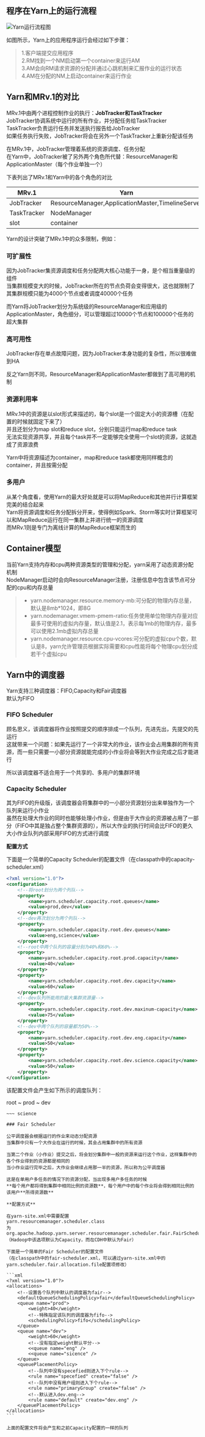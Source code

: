 ## 程序在Yarn上的运行流程

![Yarn运行流程图](/images/hadoop-yarn.png)

如图所示，Yarn上的应用程序运行会经过如下步骤：

> 1.客户端提交应用程序   
> 2.RM找到一个NM启动第一个container来运行AM   
> 3.AM会向RM请求资源的分配并通过心跳机制来汇报作业的运行状态   
> 4.AM在分配的NM上启动container来运行作业

## Yarn和MRv.1的对比

MRv.1中由两个进程控制作业的执行：**JobTracker和TaskTracker**   
JobTracker协调系统中运行的所有作业，并分配任务给TaskTracker   
TaskTracker负责运行任务并发送执行报告给JobTracker   
如果任务执行失败，JobTracker将会在另外一个TaskTracker上重新分配该任务

在MRv.1中，JobTracker管理着系统的资源调度、任务分配   
在Yarn中，JobTracker被了另外两个角色所代替：ResourceManager和ApplicationMaster（每个作业单独一个）

下表列出了MRv.1和Yarn中的各个角色的对比

|MRv.1|Yarn|
|---|---|
|JobTracker|ResourceManager,ApplicationMaster,TimelineServer|
|TaskTracker|NodeManager|
|slot|container|

Yarn的设计突破了MRv.1中的众多限制，例如：

### 可扩展性

因为JobTracker集资源调度和任务分配两大核心功能于一身，是个相当重量级的组件   
当集群规模变大的时候，JobTracker所在的节点负荷会变得很大，这也就限制了其集群规模只能为4000个节点或者调度40000个任务

而Yarn将JobTracker划分为系统级的ResourceManager和应用级的ApplicationMaster，角色细分，可以管理超过10000个节点和100000个任务的超大集群   

### 高可用性

JobTracker存在单点故障问题，因为JobTracker本身功能的复杂性，所以很难做到HA

反之Yarn则不同，ResourceManager和ApplicationMaster都做到了高可用的机制   

### 资源利用率

MRv.1中的资源是以slot形式来描述的，每个slot是一个固定大小的资源槽（在配置的时候就固定下来了）   
并且还划分为map slot和reduce slot，分别只能运行map和reduce task   
无法实现资源共享，并且每个task并不一定能够完全使用一个slot的资源，这就造成了资源浪费

Yarn中将资源描述为container，map和reduce task都使用同样概念的container，并且按需分配

### 多用户

从某个角度看，使用Yarn的最大好处就是可以将MapReduce和其他并行计算框架完美的结合起来   
Yarn将资源调度和任务分配拆分开来，使得例如Spark、Storm等实时计算框架可以和MapReduce运行在同一集群上并进行统一的资源调度   
而MRv.1则是专门为离线计算的MapReduce框架而生的

## Container模型

当前Yarn支持内存和cpu两种资源类型的管理和分配，yarn采用了动态资源分配机制   
NodeManager启动时会向ResourceManager注册，注册信息中包含该节点可分配的cpu和内存总量

> * yarn.nodemanager.resource.memory-mb:可分配的物理内存总量，默认是8mb*1024，即8G   
> * yarn.nodemanager.vmem-pmem-ratio:任务使用单位物理内存量对应最多可使用的虚拟内存量，默认值是2.1，表示每1mb的物理内存，最多可以使用2.1mb虚拟内存总量   
> * yarn.nodemanager.resource.cpu-vcores:可分配的虚拟cpu个数，默认是8，yarn允许管理员根据实际需要和cpu性能将每个物理cpu划分成若干个虚拟cpu

## Yarn中的调度器

Yarn支持三种调度器：FIFO,Capacity和Fair调度器   
默认为FIFO

### FIFO Scheduler

顾名思义，该调度器将作业按照提交的顺序排成一个队列，先进先出，先提交的先运行   
这就带来一个问题：如果先运行了一个非常大的作业，该作业会占用集群的所有资源，而一些只需要一小部分资源就能完成的小作业将会等到大作业完成之后才能进行

所以该调度器不适合用于一个共享的、多用户的集群环境

### Capacity Scheduler

其为FIFO的升级版，该调度器会将集群中的一小部分资源划分出来单独作为一个队列来运行小作业   
虽然在处理大作业的同时也能够处理小作业，但是由于大作业的资源被占用了一部分（FIFO中其是独占整个集群资源的），所以大作业的执行时间会比FIFO的更久   
大小作业队列内部采用FIFO的方式进行调度

**配置方式**

下面是一个简单的Capacity Scheduler的配置文件（在classpath中的capacity-scheduler.xml）

```xml
<?xml version="1.0"?>
<configuration>
	<!--将root划分为两个列队-->
	<property>
		<name>yarn.scheduler.capacity.root.queues</name>
		<value>prod,dev</value>
	</property>
	<!--dev再次划分为两个列队-->
	<property>
		<name>yarn.scheduler.capacity.root.dev.queues</name>
		<value>eng,science</value>
	</property>
	<!--root中两个队列的容量分别为40%和60%-->
	<property>
		<name>yarn.scheduler.capacity.root.prod.capacity</name>
		<value>40</value>
	</property>
	<property>
		<name>yarn.scheduler.capacity.root.dev.capacity</name>
		<value>60</value>
	</property>
	<!--dev队列所能用的最大集群资源量-->
	<property>
		<name>yarn.scheduler.capacity.root.dev.maxinum-capacity</name>
		<value>75</value>
	</property>
	<!--dev中两个队列的容量都为50%-->
	<property>
		<name>yarn.scheduler.capacity.root.dev.eng.capacity</name>
		<value>50</value>
	</property>
	<property>
		<name>yarn.scheduler.capacity.root.dev.science.capacity</name>
		<value>50</value>
	</property>
</configuration>
```

该配置文件会产生如下所示的调度队列：

root
~ prod
~ dev
~~~ eng
~~~ science

### Fair Scheduler

公平调度器会根据运行的作业来动态分配资源   
当集群中只有一个大作业在运行的时候，其会占用集群中的所有资源

当第二个作业（小作业）提交之后，将会划分集群中一般的资源来运行这个作业，这样集群中的各个作业得到的资源都是相同的   
当小作业运行完毕之后，大作业会继续占用那一半的资源，所以称为公平调度器

这是在单用户多任务的情况下的资源分配，当出现多用户多任务的时候   
**每个用户都将得到集群中相同比例的资源数**，每个用户中的每个作业将会得到相同比例的该用户**所得资源数**

**配置方式**

在yarn-site.xml中需要配置   
yarn.resourcemanager.scheduler.class   
为   
org.apache.hadoop.yarn.server.resourcemanager.scheduler.fair.FairScheduler   
（Hadoop中该选项默认为Capacity，而在CDH中默认为Fair）

下面是一个简单的Fair Scheduler的配置文件   
（在classpath中的fair-scheduler.xml，可以通过yarn-site.xml中的yarn.scheduler.fair.allocation.file配置项修改）

```xml
<?xml version="1.0"?>
<allocations>
	<!--设置各个队列中默认的调度器为fair-->
	<defaultQueueSchedulingPolicy>fair</defaultQueueSchedulingPolicy>
	<queue name="prod">
		<weight>40</weight>
		<!--特殊指定该队列的调度器为fifo-->
		<schedulingPolicy>fifo</schedulingPolicy>
	</queue>
	<queue name="dev">
		<weight>60</weight>
		<!--没有指定weight默认平分-->
		<<queue name="eng" />
		<<queue name="sicence" />
	</queue>
	<queuePlacementPolicy>
		<!--队列中没有specefied则进入下个rule-->
		<rule name="specefied" create="false" />
		<!--队列中没有用户组则进入下个rule-->
		<rule name="primaryGroup" create="false" />
		<!--默认进入dev.eng-->
		<rule name="default" create="dev.eng" />
	</queuePlacementPolicy>
</allocations>
```

上面的配置文件将会产生和之前Capacity配置的一样的队列